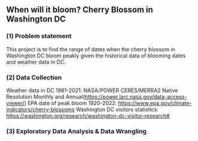 ## When will it bloom? Cherry Blossom in Washington DC

### (1) Problem statement

This project is to find the range of dates when the cherry blossom in Washington DC bloom peakly given the historical data of blooming dates and weather data in DC. 

### (2) Data Collection

Weather data in DC 1981-2021: NASA/POWER CERES/MERRA2 Native Resolution Monthly and Annual(https://power.larc.nasa.gov/data-access-viewer/)
EPA date of peak bloom 1920-2022:  https://www.epa.gov/climate-indicators/cherry-blossoms 
Washington DC visitors statistics: https://washington.org/research/washington-dc-visitor-research#

### (3) Exploratory Data Analysis & Data Wrangling

